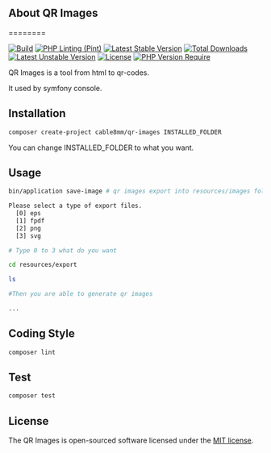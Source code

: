 ## About QR Images

========

[![Build](https://github.com/cable8mm/qr-images/actions/workflows/build.yml/badge.svg)](https://github.com/cable8mm/qr-images/actions/workflows/build.yml)
[![PHP Linting (Pint)](https://github.com/cable8mm/qr-images/actions/workflows/coding-style-php.yml/badge.svg)](https://github.com/cable8mm/qr-images/actions/workflows/coding-style-php.yml)
[![Latest Stable Version](http://poser.pugx.org/cable8mm/qr-images/v)](https://packagist.org/packages/cable8mm/qr-images)
[![Total Downloads](http://poser.pugx.org/cable8mm/qr-images/downloads)](https://packagist.org/packages/cable8mm/qr-images)
[![Latest Unstable Version](http://poser.pugx.org/cable8mm/qr-images/v/unstable)](https://packagist.org/packages/cable8mm/qr-images)
[![License](http://poser.pugx.org/cable8mm/qr-images/license)](https://packagist.org/packages/cable8mm/qr-images)
[![PHP Version Require](http://poser.pugx.org/cable8mm/qr-images/require/php)](https://packagist.org/packages/cable8mm/qr-images)

QR Images is a tool from html to qr-codes.

It used by symfony console.

## Installation

```sh
composer create-project cable8mm/qr-images INSTALLED_FOLDER
```

You can change INSTALLED_FOLDER to what you want.

## Usage

```sh
bin/application save-image # qr images export into resources/images folder

Please select a type of export files.
  [0] eps
  [1] fpdf
  [2] png
  [3] svg

# Type 0 to 3 what do you want

cd resources/export

ls

#Then you are able to generate qr images

...

```

## Coding Style

```sh
composer lint
```

## Test

```sh
composer test
```

## License

The QR Images is open-sourced software licensed under the [MIT license](http://opensource.org/licenses/MIT).
